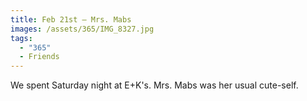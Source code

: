 ```yaml
---
title: Feb 21st — Mrs. Mabs
images: /assets/365/IMG_8327.jpg
tags:
  - "365"
  - Friends
---
```

We spent Saturday night at E+K's. Mrs. Mabs was her usual cute-self. 